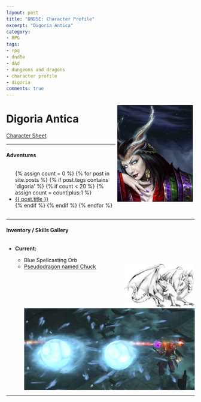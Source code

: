 ```yaml
---
layout: post
title: "DND5E: Character Profile"
excerpt: "Digoria Antica"
category:
- RPG
tags:
- rpg
- dnd5e
- d&d
- dungeons and dragons
- character profile
- digoria
comments: true
---
```


<a href="http://benwootten.deviantart.com/art/Warlock-125953145"><img src="/images/extra/digoria.jpg" style="float: right; max-width: 40%; height: auto; margin: 5px"></a>

# Digoria Antica

[Character Sheet](https://drive.google.com/file/d/0B2RH_BSaD6YPNFlPQzZKbWc5akk/view?usp=sharing)

---

#### Adventures

<div style="height 200px; width 40%; overflow: scroll">

<ul class="posts">
{% assign count = 0 %}
{% for post in site.posts %}
  {% if post.tags contains 'digoria' %}
    {% if count < 20 %}
      {% assign count = count|plus:1 %}
      <div class="post_info">
        <li>
          <a href="{{ post.url }}">{{ post.title }}</a>
        </li>
      </div>
    {% endif %}
  {% endif %}
{% endfor %}
</ul>

</div>

---

#### Inventory / Skills Gallery

<div style="height: 400px; width: 100%; overflow: scroll">
  <ul>
    <li><strong>Current:</strong></li>
      <ul>
        <li>
          Blue Spellcasting Orb
        </li>
        <li>
          <a href="http://dessinsflo.canalblog.com/archives/2006/04/07/1662263.html"><img src="/images/extra/pseudodragon-chuck.jpg" style="height: 120px; width: auto; float: right"></a>
          <a href="https://roll20.net/compendium/dnd5e/Pseudodragon#content">Pseudodragon named Chuck</a>
        </li>
        <li>
          <a href="http://vignette4.wikia.nocookie.net/diablo/images/a/a7/Diablo-3-frozen-orb-wizard.png/revision/latest?cb=20150802172016"><img src="/images/extra/chromaticorb.png" style"height: 120px; width: auto; float: right"</a>
          Chromatic Orb (illustration)
        </li>
        <li>
          <a href="http://cdn.blizzardwatch.com/wp-content/uploads/2015/12/Arcane_Sanctum_Diablo_Ray_of_Frost_header.jpg"><img src="/images/extra/rayoffrost.jpg" style="height: 120px; width: auto; float: right"</a>
          Ray of Frost (illustration)
        </li>
      </ul>
    <li><strong>Former:</strong></li>
      <ul>
        <li>Signature Sickle (Dragontooth Hilted Dagger + Ice Banshee Quarterstaff + Blue Source Orb + White Owl feathers and Shrunken Head)</li>
        <li>
          <a href="http://kingofwallpapers.com/ghost-ship/img-003.php?pic=/ghost-ship/ghost-ship-003.jpg"><img src="/images/extra/entropytide.jpg" style="height: 120px; width: auto; float: right"></a>
          <em>Entropy Tide</em> - Speed: 2  mph, Crew: 20, Passengers: 20, Cargo: 100 tons, AC: 13, HP: 30, Damage Threshold: 15  
        </li>
        <li>
          <a href="https://us.battle.net/d3/en/profile/Crixis-1663/hero/73663324"><img src="/images/extra/mempooftwilight.png" style="height: 120px; width: auto; float: right"></a>
          Mempo of Twilight
        </li>
        <li>
          <a href="https://s-media-cache-ak0.pinimg.com/736x/82/dc/55/82dc552afcfcd101d198a707ac6ee12b.jpg"><img src="/images/extra/ringofwaterwalking.jpg" style="height: 120px; width: auto; float: right"></a>
          <a href="https://roll20.net/compendium/dnd5e/Ring%20of%20Water%20Walking#content">Ring of Water Walking</a>
        </li>
      </ul>
  </ul>
</div>

---
